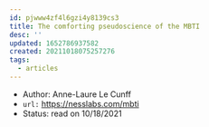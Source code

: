```yaml
---
id: pjwww4zf4l6gzi4y8139cs3
title: The comforting pseudoscience of the MBTI
desc: ''
updated: 1652786937582
created: 20211018075257276
tags:
  - articles
---
```


- Author: Anne-Laure Le Cunff
- `url:` https://nesslabs.com/mbti
- Status: read on 10/18/2021
